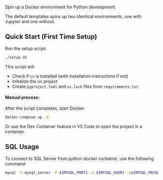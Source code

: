 Spin up a Docker environment for Python development. 

The default templates spins up two identical environments, one with Jupyter and one without.

## Quick Start (First Time Setup)

Run the setup script:

```bash
./setup.sh
```

This script will:
- Check if `uv` is installed (with installation instructions if not)
- Initialize the uv project
- Create `pyproject.toml` and `uv.lock` files from `requirements.txt`

#### Manual process:
After the script completes, start Docker:

```bash
docker-compose up -d
```
Or use the Dev Container feature in VS Code to open the project in a container. 


## SQL Usage

To connect to SQL Server from python docker container, use the following command:
```bash
mysql -h mysql_server -P ${MYSQL_PORT} -u ${MYSQL_USER} -p${MYSQL_PASSWORD} ${MYSQL_DATABASE}
```
